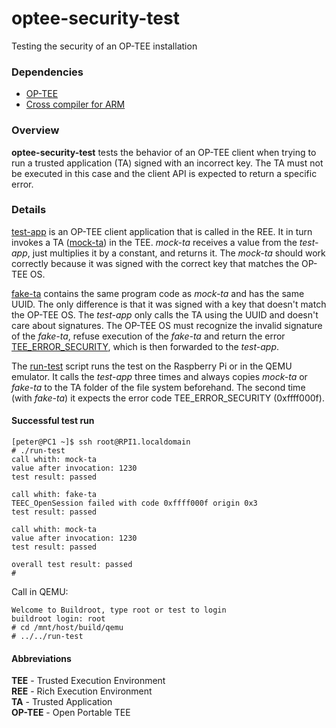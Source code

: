 # optee-security-test
Testing the security of an OP-TEE installation

### Dependencies
- [OP-TEE](https://github.com/OP-TEE)
- [Cross compiler for ARM](https://developer.arm.com/downloads/-/gnu-a)

### Overview
**optee-security-test** tests the behavior of an OP-TEE client when trying to run a trusted application (TA) signed with an incorrect key. The TA must not be executed in this case and the client API is expected to return a specific error.

### Details
[test-app](test-app.cpp) is an OP-TEE client application that is called in the REE. It in turn invokes a TA ([mock-ta](mock-ta.cpp)) in the TEE. *mock-ta* receives a value from the *test-app*, just multiplies it by a constant, and returns it. The *mock-ta* should work correctly because it was signed with the correct key that matches the OP-TEE OS.

[fake-ta](mk-rpi4#L23) contains the same program code as *mock-ta* and has the same UUID. The only difference is that it was signed with a key that doesn't match the OP-TEE OS. The *test-app* only calls the TA using the UUID and doesn't care about signatures. The OP-TEE OS must recognize the invalid signature of the *fake-ta*, refuse execution of the *fake-ta* and return the error [TEE_ERROR_SECURITY](https://github.com/OP-TEE/optee_os/blob/8e74d47616a20eaa23ca692f4bbbf917a236ed94/lib/libutee/include/tee_api_defines.h#L126), which is then forwarded to the *test-app*.

The [run-test](run-test) script runs the test on the Raspberry Pi or in the QEMU emulator. It calls the *test-app* three times and always copies *mock-ta* or *fake-ta* to the TA folder of the file system beforehand. The second time (with *fake-ta*) it expects the error code TEE_ERROR_SECURITY (0xffff000f).

#### Successful test run
```
[peter@PC1 ~]$ ssh root@RPI1.localdomain
# ./run-test
call whith: mock-ta
value after invocation: 1230
test result: passed

call whith: fake-ta
TEEC_OpenSession failed with code 0xffff000f origin 0x3
test result: passed

call whith: mock-ta
value after invocation: 1230
test result: passed

overall test result: passed
# 
```
Call in QEMU:
```
Welcome to Buildroot, type root or test to login
buildroot login: root
# cd /mnt/host/build/qemu
# ../../run-test
```

#### Abbreviations
**TEE** - Trusted Execution Environment  
**REE** - Rich Execution Environment  
**TA** - Trusted Application  
**OP-TEE** - Open Portable TEE  
